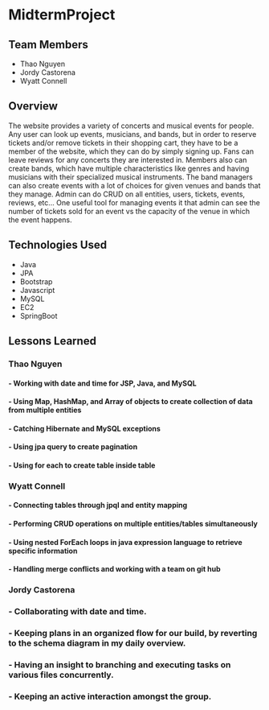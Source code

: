 # MidtermProject

## Team Members

* Thao Nguyen
* Jordy Castorena
* Wyatt Connell 

## Overview
  The website provides a variety of concerts and musical events for people. Any user can look up events, musicians, and bands, but in order to reserve tickets and/or remove tickets in their shopping cart, they have to be a member of the website, which they can do by simply signing up. Fans can leave reviews for any concerts they are interested in.
  Members also can create bands, which have multiple characteristics like genres and having musicians with their specialized musical instruments. The band managers can also create events with a lot of choices for given venues and bands that they manage.
  Admin can do CRUD on all entities, users, tickets, events, reviews, etc... One useful tool for managing events it that admin can see the number of tickets sold for an event vs the capacity of the venue in which the event happens.


## Technologies Used
* Java
* JPA
* Bootstrap
* Javascript
* MySQL
* EC2
* SpringBoot

## Lessons Learned
### Thao Nguyen
#### - Working with date and time for JSP, Java, and MySQL
####  - Using Map, HashMap, and Array of objects to create collection of data from multiple entities
#### - Catching Hibernate and MySQL exceptions
#### - Using jpa query to create pagination
#### - Using for each to create table inside table

### Wyatt Connell
#### - Connecting tables through jpql and entity mapping
#### - Performing CRUD operations on multiple entities/tables simultaneously
#### - Using nested ForEach loops in java expression language to retrieve specific information
#### - Handling merge conflicts and working with a team on git hub

### Jordy Castorena
### - Collaborating with date and time.
### - Keeping plans in an organized flow for our build, by reverting to the schema diagram in my daily overview.
### - Having an insight to branching and executing tasks on various files concurrently.
### - Keeping an active interaction amongst the group.
